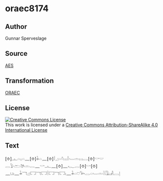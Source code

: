 # oraec8174

## Author

Gunnar Sperveslage

## Source

[AES](https://github.com/simondschweitzer/aes)

## Transformation

[ORAEC](https://oraec.github.io/)

## License

<a rel="license" href="http://creativecommons.org/licenses/by-sa/4.0/"><img alt="Creative Commons License" style="border-width:0" src="https://i.creativecommons.org/l/by-sa/4.0/88x31.png" /></a><br />This work is licensed under a <a rel="license" href="http://creativecommons.org/licenses/by-sa/4.0/">Creative Commons Attribution-ShareAlike 4.0 International License</a>

## Text

[⯑]𓊵𓏏𓊪𓏏𓈖[⯑]𓇓𓏏𓈖[⯑]𓎛𓈎𓏏𓏊𓏥𓎛𓄑𓏛𓏥𓂋[⯑]𓎡𓎟<br>
𓂋𓅱𓂧𓌗𓏛𓂋𓈖𓎡𓂜𓈖[⯑]𓈖𓆑𓐛[⯑]𓎡[⯑]<br>
𓈖𓂓𓏤𓈖𓇓𓄓𓊒𓉐𓄓𓉐𓌉𓉐𓄓𓉐𓏤𓈖𓇓𓏏𓈞𓅨𓂋𓏏𓄑𓏛𓇋𓇋𓄿𓀻𓐙𓊤<br>
